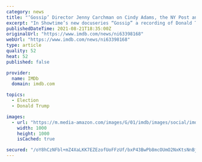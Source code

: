 ```yaml
---
category: news
title: "‘Gossip’ Director Jenny Carchman on Cindy Adams, the NY Post and Donald Trump"
excerpt: "In Showtime’s new docuseries “Gossip” a recording of Donald Trump pretending to be his own publicist is played; a story about Tom Cruise’s front teeth falling out during a dinner with former New York Post editor-in-chief Col Allen is told;"
publishedDateTime: 2021-08-21T18:35:00Z
originalUrl: "https://www.imdb.com/news/ni63398168"
webUrl: "https://www.imdb.com/news/ni63398168"
type: article
quality: 52
heat: 52
published: false

provider:
  name: IMDb
  domain: imdb.com

topics:
  - Election
  - Donald Trump

images:
  - url: "https://m.media-amazon.com/images/G/01/imdb/images/social/imdb_logo._CB410901634_.png"
    width: 1000
    height: 1000
    isCached: true

secured: "/oY8hCzNFbl+mZ4XaLKK7EZEzofUoFFzUf/bxP43BwPb8mcOUmO2NxKtsNnBjse0fEvNUnWg8jYWkPBu8DAYH98ezM+/4Cn7EqrtIAjUUcvDqlPcQse5xvQpOZEG3fmg3O2pM+bepFlVWLvD1LAK2GuYA7WFb9CmxYcwWgUBehPGoG+1nMnFWJyKf4IW0YqVFDGE34k8SLO5zmyPhDyb3DzFabxd5hN0zM/xe3lkmllLyznXs5+ZNXPwPmjQ18UIVTH0hBX/xJltg+mYu2vo/t5+LjiwjpmfR2UBON37kEQ4Owiq9fWw9xJalKEoKRXjJloeH5LysFyhM6ZxxjGFuOMjnjhqkQQ6EkxTqAtLXjo=;3LQLjYY9SqC7ncfnI6a1Ew=="
---
```


